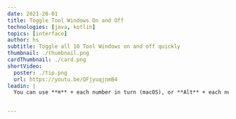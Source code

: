 ```yaml
---
date: 2021-20-01
title: Toggle Tool Windows On and Off
technologies: [java, kotlin]
topics: [interface]
author: hs
subtitle: Toggle all 10 Tool Windows on and off quickly
thumbnail: ./thumbnail.png
cardThumbnail: ./card.png
shortVideo:
  poster: ./tip.png
  url: https://youtu.be/QFjyuqjnmB4
leadin: |
  You can use **⌘** + each number in turn (macOS), or **Alt** + each number in turn (Windows/Linux), to toggle the Tool windows on, and off. See href = https//jb.gg/ucyzh8 for more information on the Tool windows.


---
```

